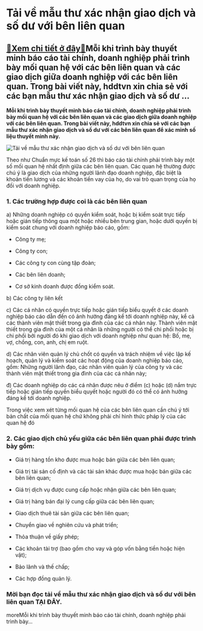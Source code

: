 Tải về mẫu thư xác nhận giao dịch và số dư với bên liên quan
============================================================

[:gift:Xem chi tiết ở đây:gift:](https://hddtvn.com/tai-ve-mau-thu-xac-nhan-giao-dich-va-so-du-voi-ben-lien-quan/)Mỗi khi trình bày thuyết minh báo cáo tài chính, doanh nghiệp phải trình bày mối quan hệ với các bên liên quan và các giao dịch giữa doanh nghiệp với các bên liên quan. Trong bài viết này, hddtvn xin chia sẻ với các bạn mẫu thư xác nhận giao dịch và số dư …
-----------------------------------------------------------------------------------------------------------------------------------------------------------------------------------------------------------------------------------------------------------------

**Mỗi khi trình bày thuyết minh báo cáo tài chính, doanh nghiệp phải trình bày mối quan hệ với các bên liên quan và các giao dịch giữa doanh nghiệp với các bên liên quan. Trong bài viết này, hddtvn xin chia sẻ với các bạn mẫu thư xác nhận giao dịch và số dư với các bên liên quan để xác minh số liệu thuyết minh này.**


![Tải về mẫu thư xác nhận giao dịch và số dư với bên liên quan](https://hddtvn.com/wp-content/uploads/2021/01/business-agreement-successful-negotiation-concept-businessman-suit-shake-hand-with-customer_28629-1159.jpg)


Theo như Chuẩn mực kế toán số 26 thì báo cáo tài chính phải trình bày một số mối quan hệ nhất định giữa các bên liên quan. Các quan hệ thường được chú ý là giao dịch của những người lãnh đạo doanh nghiệp, đặc biệt là khoản tiền lương và các khoản tiền vay của họ, do vai trò quan trọng của họ đối với doanh nghiệp.


### 1. Các trường hợp được coi là các bên liên quan


a) Những doanh nghiệp có quyền kiểm soát, hoặc bị kiểm soát trực tiếp hoặc gián tiếp thông qua một hoặc nhiều bên trung gian, hoặc dưới quyền bị kiểm soát chung với doanh nghiệp báo cáo, gồm:




* Công ty mẹ;

* Công ty con;

* Các công ty con cùng tập đoàn;

* Các bên liên doanh;

* Cơ sở kinh doanh được đồng kiểm soát.



b) Các công ty liên kết


c) Các cá nhân có quyền trực tiếp hoặc gián tiếp biểu quyết ở các doanh nghiệp báo cáo dẫn đến có ảnh hưởng đáng kể tới doanh nghiệp này, kể cả các thành viên mật thiết trong gia đình của các cá nhân này. Thành viên mật thiết trong gia đình của một cá nhân là những người có thể chi phối hoặc bị chi phối bởi người đó khi giao dịch với doanh nghiệp như quan hệ: Bố, mẹ, vợ, chồng, con, anh, chị em ruột.


d) Các nhân viên quản lý chủ chốt có quyền và trách nhiệm về việc lập kế hoạch, quản lý và kiểm soát các hoạt động của doanh nghiệp báo cáo, gồm: Những người lãnh đạo, các nhân viên quản lý của công ty và các thành viên mật thiết trong gia đình của các cá nhân này;


đ) Các doanh nghiệp do các cá nhân được nêu ở điểm (c) hoặc (d) nắm trực tiếp hoặc gián tiếp quyền biểu quyết hoặc người đó có thể có ảnh hưởng đáng kể tới doanh nghiệp.


Trong việc xem xét từng mối quan hệ của các bên liên quan cần chú ý tới bản chất của mối quan hệ chứ không phải chỉ hình thức pháp lý của các quan hệ đó


### 2. Các giao dịch chủ yếu giữa các bên liên quan phải được trình bày gồm:




* Giá trị hàng tồn kho được mua hoặc bán giữa các bên liên quan;

* Giá trị tài sản cố định và các tài sản khác được mua hoặc bán giữa các bên liên quan;

* Giá trị dịch vụ được cung cấp hoặc nhận giữa các bên liên quan;

* Giá trị hàng bán đại lý cung cấp giữa các bên liên quan;

* Giao dịch thuê tài sản giữa các bên liên quan;

* Chuyển giao về nghiên cứu và phát triển;

* Thỏa thuận về giấy phép;

* Các khoản tài trợ (bao gồm cho vay và góp vốn bằng tiền hoặc hiện vật);

* Bảo lãnh và thế chấp;

* Các hợp đồng quản lý.



### Mời bạn đọc tải về mẫu thư xác nhận giao dịch và số dư với bên liên quan **TẠI ĐÂY**.


moreMỗi khi trình bày thuyết minh báo cáo tài chính, doanh nghiệp phải trình bày…

